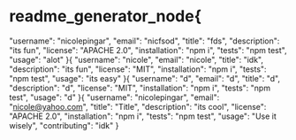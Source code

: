 # readme_generator_node{
  "username": "nicolepingar",
  "email": "nicfsod",
  "title": "fds",
  "description": "its fun",
  "license": "APACHE 2.0",
  "installation": "npm i",
  "tests": "npm test",
  "usage": "alot"
}{
  "username": "nicole",
  "email": "nicole",
  "title": "idk",
  "description": "its fun",
  "license": "MIT",
  "installation": "npm i",
  "tests": "npm test",
  "usage": "its easy"
}{
  "username": "d",
  "email": "d",
  "title": "d",
  "description": "d",
  "license": "MIT",
  "installation": "npm i",
  "tests": "npm test",
  "usage": "d"
}{
  "username": "nicolepingar",
  "email": "nicole@yahoo.com",
  "title": "Title",
  "description": "its cool",
  "license": "APACHE 2.0",
  "installation": "npm i",
  "tests": "npm test",
  "usage": "Use it wisely",
  "contributing": "idk"
}